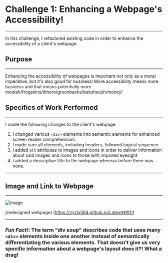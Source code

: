 # Challenge 1: Enhancing a Webpage's Accessibility!
---
In this challenge, I refactored existing code in order to enhance the accessibility of a client's webpage.

## Purpose
---
Enhancing the accessibility of webpages is important not only as a moral imperative, but it's also good for business! More accessibility means more business and that means potentially more moolah/frogskins/dinero/greenbacks/baksheesh/money!

## Specifics of Work Performed
---
I made the following changes to the client's webpage:

1. I changed various ``<div>`` elements into semantic elements for enhanced screen reader comprehension.
2. I made sure all elements, including headers, followed logical sequence.
3. I added ``alt`` attributes to images and icons in order to deliver information about said images and icons to those with impaired eyesight.
4. I added a descriptive title to the webpage whereas before there was none.
---
## Image and Link to Webpage
---
![image](https://user-images.githubusercontent.com/98196969/178120266-d1e54319-9734-442c-a653-a549180be1f6.png)


[redesigned webpage] (https://zyzix564.github.io/LatestHW1/)


---
### _Fun Fact!_: The term "div soup" describes code that uses many ``<div>`` elements inside one another instead of semantically differentiating the various elements. That doesn't give us very specific information about a webpage's layout  does it?! What a drag!
